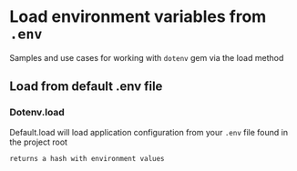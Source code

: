 # Load environment variables from `.env`

Samples and use cases for working with `dotenv` gem via the load method

## Load from default .env file

### Dotenv.load

Default.load will load application configuration from your `.env` file found in the project root

```ruby
returns a hash with environment values
```
